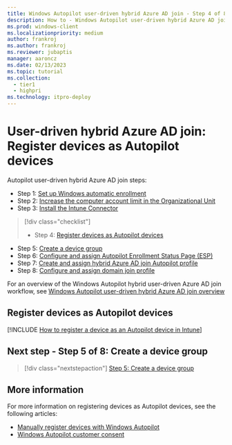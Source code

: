 ```yaml
---
title: Windows Autopilot user-driven hybrid Azure AD join - Step 4 of 8 - Register devices as Autopilot devices
description: How to - Windows Autopilot user-driven hybrid Azure AD join - Step 4 of 8 - Register devices as Autopilot devices.
ms.prod: windows-client
ms.localizationpriority: medium
author: frankroj
ms.author: frankroj
ms.reviewer: jubaptis
manager: aaroncz
ms.date: 02/13/2023
ms.topic: tutorial
ms.collection: 
  - tier1
  - highpri
ms.technology: itpro-deploy
---
```


# User-driven hybrid Azure AD join: Register devices as Autopilot devices

Autopilot user-driven hybrid Azure AD join steps:
- Step 1: [Set up Windows automatic enrollment](hybrid-azure-ad-join-automatic-enrollment.md)
- Step 2: [Increase the computer account limit in the Organizational Unit](hybrid-azure-ad-join-computer-account-limit.md)
- Step 3: [Install the Intune Connector](hybrid-azure-ad-join-intune-connector.md)
> [!div class="checklist"]
> - Step 4: [Register devices as Autopilot devices](hybrid-azure-ad-join-register-device.md)
- Step 5: [Create a device group](hybrid-azure-ad-join-device-group.md)
- Step 6: [Configure and assign Autopilot Enrollment Status Page (ESP)](hybrid-azure-ad-join-esp.md)
- Step 7: [Create and assign hybrid Azure AD join Autopilot profile](hybrid-azure-ad-join-autopilot-profile.md)
- Step 8: [Configure and assign domain join profile](hybrid-azure-ad-join-domain-join-profile.md)

For an overview of the Windows Autopilot hybrid user-driven Azure AD join workflow, see [Windows Autopilot user-driven hybrid Azure AD join overview](hybrid-azure-ad-join-workflow.md)

## Register devices as Autopilot devices

[!INCLUDE [How to register a device as an Autopilot device in Intune](../includes/register-autopilot-device.md)]

## Next step - Step 5 of 8: Create a device group

> [!div class="nextstepaction"]
> [Step 5: Create a device group](hybrid-azure-ad-join-device-group.md)

## More information

For more information on registering devices as Autopilot devices, see the following articles:

- [Manually register devices with Windows Autopilot](/mem/autopilot/add-devices)
- [Windows Autopilot customer consent](/mem/autopilot/registration-auth)
